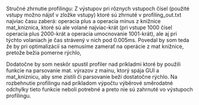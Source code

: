 Stručné zhrnutie profilingu:
Z výstupov pri rôznych vstupoch čísel (použité vstupy možno nájsť v zložke vstupy)
ktoré sú zhrnuté v profiling_out.txt 
najviac času zaberá: operacia plus a operacia minus z knižnice mat_kniznica,
ktoré sú ale volané najviac-krát (pri vstupe 1000 čísel operacia plus 2000-krát
a operacia umocnovanie 1001-krát), ale aj pri týchto volaniach je čas strávený 
v nich pod 0.005ms. Povedal by som teda že by pri optimalizácií sa nemusíme 
zamerať na operácie z mat knižnice, pretože bežia pomerne rýchlo,

Dodatočne by som neskôr spustil profiler nad príkladmi ktoré by použili funkcie 
na parsovanie mat. výrazov z mainu, ktorý spája GUI a mat_kniznicu, aby sme zistili
či parsovanie beží dostatočne rýchlo.
Na rozbehnutie profilingu nad príkladom výpočtu výběrové směrodatné odchylky 
tieto funkcie neboli potrebné a preto nie sú zahrnuté vo výstupoch profilingu.
